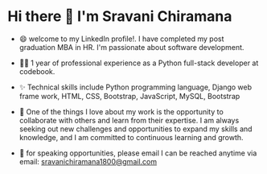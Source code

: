 # Hi there 👋 I'm Sravani Chiramana
  
- 😄 welcome to my LinkedIn profile!. I have completed my post graduation MBA in HR. I'm passionate about software development.

- 👩‍💻 1 year of professional experience as a Python full-stack developer at codebook.

- ✨ Technical skills include Python programming language, Django web frame work, HTML, CSS, Bootstrap, JavaScript, MySQL, Bootstrap

- 🌱  One of the things I love about my work is the opportunity to collaborate with others and learn from their expertise. I am always seeking out new challenges and opportunities to expand my skills and
knowledge, and I am committed to continuous learning and growth.

- 📧 for speaking opportunities, please email
I can be reached anytime via email: sravanichiramana1800@gmail.com


